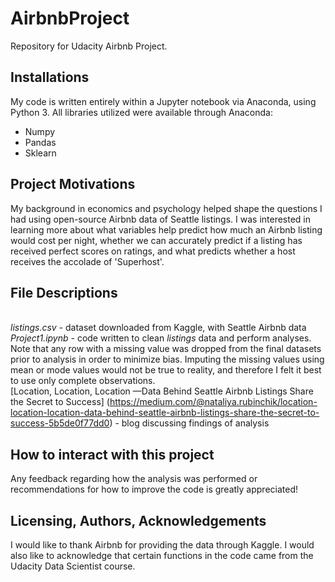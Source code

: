 # AirbnbProject
Repository for Udacity Airbnb Project.

## Installations
My code is written entirely within a Jupyter notebook via Anaconda, using Python 3. 
All libraries utilized were available through Anaconda:
  - Numpy
  - Pandas
  - Sklearn

## Project Motivations
My background in economics and psychology helped shape the questions I had using open-source Airbnb data of Seattle listings.
I was interested in learning more about what variables help predict how much an Airbnb listing would cost per night, whether we can accurately predict if a listing has received perfect scores on ratings, and what predicts whether a host receives the accolade of 'Superhost'.

## File Descriptions
<br> *listings.csv* - dataset downloaded from Kaggle, with Seattle Airbnb data
<br> *Project1.ipynb* - code written to clean *listings* data and perform analyses. Note that any row with a missing value was dropped from the final datasets prior to analysis in order to minimize bias. Imputing the missing values using mean or mode values would not be true to reality, and therefore I felt it best to use only complete observations. 
<br> [Location, Location, Location —Data Behind Seattle Airbnb Listings Share the Secret to Success] (https://medium.com/@nataliya.rubinchik/location-location-location-data-behind-seattle-airbnb-listings-share-the-secret-to-success-5b5de0f77dd0) - blog discussing findings of analysis

## How to interact with this project
Any feedback regarding how the analysis was performed or recommendations for how to improve the code is greatly appreciated!

## Licensing, Authors, Acknowledgements
I would like to thank Airbnb for providing the data through Kaggle. I would also like to acknowledge that certain functions in the code came from the Udacity Data Scientist course. 
